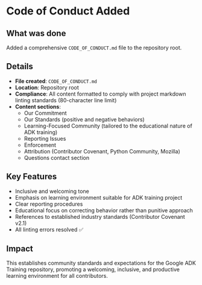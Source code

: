 # Code of Conduct Added

## What was done

Added a comprehensive `CODE_OF_CONDUCT.md` file to the repository root.

## Details

- **File created**: `CODE_OF_CONDUCT.md`
- **Location**: Repository root
- **Compliance**: All content formatted to comply with project markdown
  linting standards (80-character line limit)
- **Content sections**:
  - Our Commitment
  - Our Standards (positive and negative behaviors)
  - Learning-Focused Community (tailored to the educational nature of ADK training)
  - Reporting Issues
  - Enforcement
  - Attribution (Contributor Covenant, Python Community, Mozilla)
  - Questions contact section

## Key Features

- Inclusive and welcoming tone
- Emphasis on learning environment suitable for ADK training project
- Clear reporting procedures
- Educational focus on correcting behavior rather than punitive approach
- References to established industry standards (Contributor Covenant v2.1)
- All linting errors resolved ✅

## Impact

This establishes community standards and expectations for the Google ADK
Training repository, promoting a welcoming, inclusive, and productive
learning environment for all contributors.
